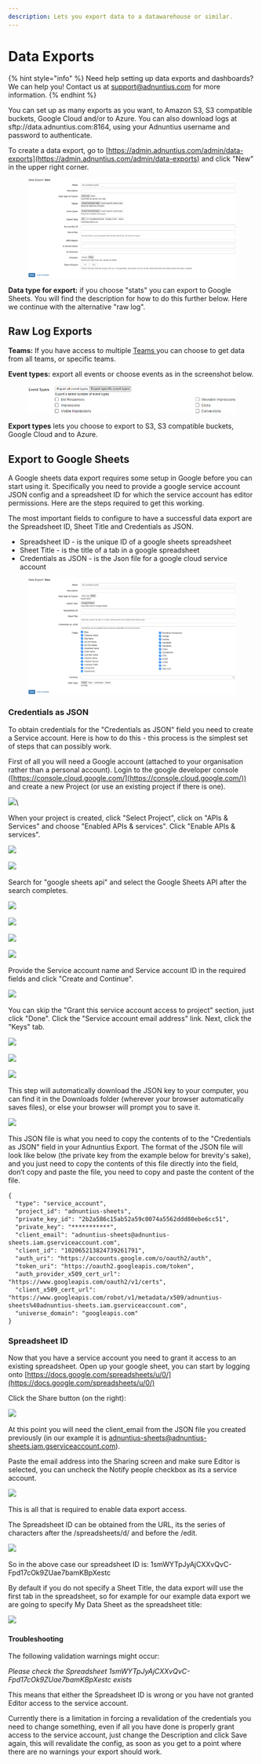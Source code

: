 ```yaml
---
description: Lets you export data to a datawarehouse or similar.
---
```


# Data Exports

{% hint style="info" %}
Need help setting up data exports and dashboards? We can help you! Contact us at [support@adnuntius.com](mailto:support@adnuntius.com) for more information.
{% endhint %}

You can set up as many exports as you want, to Amazon S3, S3 compatible buckets, Google Cloud and/or to Azure. You can also download logs at sftp://data.adnuntius.com:8164, using your Adnuntius username and password to authenticate.&#x20;

To create a data export, go to [https://admin.adnuntius.com/admin/data-exports](https://admin.adnuntius.com/admin/data-exports) and click "New" in the upper right corner.&#x20;

<figure><img src="../../../.gitbook/assets/image (58).png" alt=""><figcaption></figcaption></figure>

**Data type for export:** if you choose "stats" you can export to Google Sheets. You will find the description for how to do this further below. Here we continue with the alternative "raw log".&#x20;

## Raw Log Exports

**Teams:** If you have access to multiple [Teams ](../users/users-teams-and-roles-1.md)you can choose to get data from all teams, or specific teams.&#x20;

**Event types:** export all events or choose events as in the screenshot below.&#x20;

<figure><img src="../../../.gitbook/assets/image (59).png" alt=""><figcaption></figcaption></figure>

**Export types** lets you choose to export to S3, S3 compatible buckets, Google Cloud and to Azure.

## Export to Google Sheets

A Google sheets data export requires some setup in Google before you can start using it. Specifically you need to provide a google service account JSON config and a spreadsheet ID for which the service account has editor permissions. Here are the steps required to get this working.

The most important fields to configure to have a successful data export are the Spreadsheet ID, Sheet Title and Credentials as JSON.

* Spreadsheet ID - is the unique ID of a google sheets spreadsheet
* Sheet Title - is the title of a tab in a google spreadsheet
* Credentials as JSON - is the Json file for a google cloud service account

<figure><img src="../../../.gitbook/assets/image (60).png" alt=""><figcaption></figcaption></figure>

### Credentials as JSON

To obtain credentials for the "Credentials as JSON" field you need to create a Service account. Here is how to do this - this process is the simplest set of steps that can possibly work.

First of all you will need a Google account (attached to your organisation rather than a personal account). Login to the google developer console ([https://console.cloud.google.com/](https://console.cloud.google.com/)) and create a new Project (or use an existing project if there is one).

![](https://lh7-us.googleusercontent.com/\_VrN8YVA7aPz-6yjAx7dbk5opyBIcgJbbjFWu-BNXieW36gZ5thyvXKvwRXr1yOA-mGe3zBg4Mw9--X8yMeN\_RcdHaaMwSOHNpJfxxhuqM02NttRWhNsexCdt2101-CqbKvKuRyIPRlTmOxyVHsuNXw)\


When your project is created, click "Select Project", click on "APIs & Services" and choose "Enabled APIs & services". Click "Enable APIs & services".

![](https://lh7-us.googleusercontent.com/Y6RbK3Jk1M7bxePuhAIB13k2j0K\_eAltmIXAxluJwmTr4f4a6441Kqvo5FagGikgBkhtd-w9ANdw7qmDbGwQjvMSbKcfiRjveRxadH6UIlzYNUsVESGYOUxmslOE9-rs\_BawKM\_9NjY1jJDfhPqcOc0)

![](https://lh7-us.googleusercontent.com/mudnZsyzKqCYDuKW2V36fQDjyL-2wZn1mgCXAtMj1zZFsoM2PiIvJlIV5SVWbaw24c8jXTrJ50P7yonM7kUVeZvVSId2BbOsT40AajZo-3qcs3KAxSBQ6v67lcZr4DPMBBkllZfZi1vgOZQjZ7xDvVE)

Search for "google sheets api" and select the Google Sheets API after the search completes.

![](https://lh7-us.googleusercontent.com/g7fXqHBw0XN-9NQcO6kx4Kx7stARthG-JGRu1iPQ3HLRtGegJna1mABd0kc\_qaRwyiNS0RdXPzBoqJnbVf9Ae1TEOS7dcE7tzlABCirlJ5GDzKBhZ4jClephRVbKXo0t53AL89Tr6mOWiHvbSIfwVlU)

![](https://lh7-us.googleusercontent.com/W2CSOy--2dH40bgwcE6qL2-HhwLtFmxg1kl0ChXULVVS7YLkok2TGWacdHdb8RkTwINzgnGAFMSmII23i6rY7Qc3vxV8uciHgP2MkXWyZBPR8yGUQST8IJkqIbdmD45UXjlJrf6qb7eHN8W\_9cWjXvQ)

![](https://lh7-us.googleusercontent.com/8d1A8GMwn6tYlywiIPvJz8i4SOUn6-xp6qdBUWJzsdryK3OXPGATQya1ZxdnIHI\_laNQ\_ZMAQKNf45dd5lAexOY7zeWHzFH4yJAlBJQ0imMXrqy\_gYnCjKxtO\_bwwq96uqYZPaS1TBF6obbSlTfi1RU)

![](https://lh7-us.googleusercontent.com/6IB5ZtJ3tzRc9kgkc\_AizJ4LWDZM-shiF1qP-wQ1WplGlBdsqjWYu5e\_VwPD-DScuyVLzSVJVXk1MhGiQ6qcrRiaRw6khP15d2cYYg-zoa5wvOVJ\_NXLIjjzvfYAfSKD-dGNIEBYl6\_ePYTse4Zozhg)

Provide the Service account name and Service account ID in the required fields and click "Create and Continue".&#x20;

![](https://lh7-us.googleusercontent.com/ZWVfmxNXTDPY1x8GxIuFCrlQ5R0OibeDZOsouszN5s8kvXeXXfDLph24FvNNpt5\_3dWa3DXrveddSyb9P6dij\_7uSEDz1LmrRUZOyVmIAqr8etjCN-GZEmPbervB7Ta\_HZ0BBNj0GMFw9CPbADJBlS4)

You can skip the "Grant this service account access to project" section, just click "Done". Click the "Service account email address" link. Next, click the "Keys" tab.&#x20;

![](https://lh7-us.googleusercontent.com/WIX\_v1L3ewbk7J\_C9g8l-X0PudOd8WtNWyJq9Xwnw36IHhM1jx1L93u6VRJY1EHBpwAUKkqoj88Y1QIxTsGwWxLZMSO0\_Garza4ITyShADRNMeMT4\_yHVLvVMRZUs8bD67GfTPjIUhQNkLU3az\_xVZA)

![](https://lh7-us.googleusercontent.com/sLxtOmIsK0usGFUygL3xs9STUtDMM2kRdR-oVuUwTjWozv7Q7-g2Uoa0VRE-csFa7wRJHZqc0vDxXB9zsnCU8jQ-r13kiMJLk\_I0tXM33fn3irXDXH-\_Vu\_d4LEDw\_QUPCYVpHvkOKuCYT6pwkA6cqU)

![](https://lh7-us.googleusercontent.com/q-PoP-v8wU6xrHS7WgCIc\_TukzEyj9pmoQUWZYqEgGF4SmqPCPvqjCvf7mLVlPVb8f9I8ZHnhohAUMG5m8Xtc3\_WdZT-QQz-PuRHI0sQu3BgHGtH4idmxJ52Tsbes8UXjYn-2Lxd3fVdFiYAif9Iglw)

This step will automatically download the JSON key to your computer, you can find it in the Downloads folder (wherever your browser automatically saves files), or else your browser will prompt you to save it.

![](https://lh7-us.googleusercontent.com/s2T3zWM2R\_R3jRTO\_giuYFieDiQKQNb8V7nlGH2srBm5NWP7LXSx5vKvGFQKLujhMrDmVawVC2GOT9wNVsiZx-otiSRjSVOfAifb-kEWwN-1DeF1fXjSC3xYtT\_v9eclxBmdnUmOeDU1g-axUPKkl7I)

This JSON file is what you need to copy the contents of to the "Credentials as JSON" field in your Adnuntius Export. The format of the JSON file will look like below (the private key from the example below for brevity's sake), and you just need to copy the contents of this file directly into the field, don’t copy and paste the file, you need to copy and paste the content of the file.

```
{
  "type": "service_account",
  "project_id": "adnuntius-sheets",
  "private_key_id": "2b2a586c15ab52a59c0074a5562ddd80ebe6cc51",
  "private_key": "***********",
  "client_email": "adnuntius-sheets@adnuntius-sheets.iam.gserviceaccount.com",
  "client_id": "102065213824739261791",
  "auth_uri": "https://accounts.google.com/o/oauth2/auth",
  "token_uri": "https://oauth2.googleapis.com/token",
  "auth_provider_x509_cert_url": "https://www.googleapis.com/oauth2/v1/certs",
  "client_x509_cert_url": "https://www.googleapis.com/robot/v1/metadata/x509/adnuntius-sheets%40adnuntius-sheets.iam.gserviceaccount.com",
  "universe_domain": "googleapis.com"
}

```

### Spreadsheet ID

Now that you have a service account you need to grant it access to an existing spreadsheet. Open up your google sheet, you can start by logging onto [https://docs.google.com/spreadsheets/u/0/](https://docs.google.com/spreadsheets/u/0/)

Click the Share button (on the right):

![](https://lh7-us.googleusercontent.com/z2s9sWQAlcHZTX9UGL-M0w3\_OZP0OIFci7mA4-bHhpwhmMsuGl57QlykauvwOXSWlvMHNwJiisX6vKhzLNUVg1pQ6Bwvz9QJkkYH1CiN5OQ9to9CudiLQEHW4Bh8QvZQ2SdIu40Xx895cHdwlnkF\_hA)

At this point you will need the client\_email from the JSON file you created previously (in our example it is [adnuntius-sheets@adnuntius-sheets.iam.gserviceaccount.com](mailto:adnuntius-sheets@adnuntius-sheets.iam.gserviceaccount.com)).

Paste the email address into the Sharing screen and make sure Editor is selected, you can uncheck the Notify people checkbox as its a service account.

![](https://lh7-us.googleusercontent.com/5YNTDK6Rfrf7uXhcyKcYmM4mW9e1-rVQzsdV07oCJInWJJL-Ly23Z\_HEatzWjiesDKH3VLs4j88fi-Iy2W7OieVEkh3oDosIPcBxRW8qMP7hVeqL69jmIjTmKVDHi0CSMhbVSXqxQWJssjR4tDDoe3o)

This is all that is required to enable data export access.

The Spreadsheet ID can be obtained from the URL, its the series of characters after the /spreadsheets/d/ and before the /edit.

![](https://lh7-us.googleusercontent.com/3\_U6oupQNcjd4AR2\_4LVPpbzvGmNvHD55Mt\_PNUUGm-QodBFU6-Q3TLW8qxRZWDfPDq1ZvcrrgdPRFBqysJ9WS0Roh0cOG1RF6GEOvyIf8kUFN5cf-R1B7yQeRmxYNZnppSg\_bhVyT7AvZBW-kpL2OE)

So in the above case our spreadsheet ID is: 1smWYTpJyAjCXXvQvC-Fpd17cOk9ZUae7bamKBpXestc

By default if you do not specify a Sheet Title, the data export will use the first tab in the spreadsheet, so for example for our example data export we are going to specify My Data Sheet as the spreadsheet title:

![](https://lh7-us.googleusercontent.com/29McRiCtaJkm8-PEwSXDETClsBQ-sXPm12iI5FAiNND76d5eFIqplRqgVykjm86oS9618Yd44eq267nrlDc2l7Yd1rBhgniRRAvoUR7vXS7FVHtTAispz1FEW0cpM5YO6kD8rNYE8qnobTA3hsDRjcE)

#### Troubleshooting

The following validation warnings might occur:

_Please check the Spreadsheet 1smWYTpJyAjCXXvQvC-Fpd17cOk9ZUae7bamKBpXestc exists_

This means that either the Spreadsheet ID is wrong or you have not granted Editor access to the service account.

Currently there is a limitation in forcing a revalidation of the credentials you need to change something, even if all you have done is properly grant access to the service account, just change the Description and click Save again, this will revalidate the config, as soon as you get to a point where there are no warnings your export should work.

